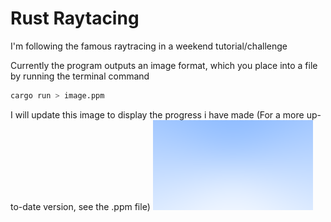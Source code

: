 # Rust Raytacing

I'm following the famous raytracing in a weekend tutorial/challenge 

Currently the program outputs an image format, which you place into a file by running the terminal command

```bash
cargo run > image.ppm
```
I will update this image to display the progress i have made
(For a more up-to-date version, see the .ppm file)
![current image](/image.png)